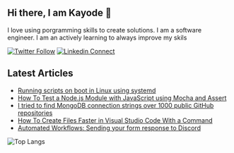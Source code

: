 ## Hi there, I am Kayode 👋
I love using porgramming skills to create solutions. I am a software engineer. I am an actively learning to always improve my skils

[![Twitter Follow](https://img.shields.io/twitter/follow/zt4ff?color=%231DA1F2&label=Follow%20%40zt4ff&logo=twitter&style=for-the-badge)](https://twitter.com/intent/follow?screen_name=zt4ff)
[![Linkedin Connect](https://img.shields.io/badge/linkedin-%230077B5.svg?&style=for-the-badge&logo=linkedin&logoColor=white)](https://www.linkedin.com/in/oluwasegun-kayode-07879b1aa/)

## Latest Articles
<!-- HASHNODE:START -->
- [Running scripts on boot in Linux using systemd](https://blog.zt4ff.dev/running-scripts-on-boot-in-linux-using-systemd)
- [How To Test a Node.js Module with JavaScript using Mocha and Assert](https://blog.zt4ff.dev/how-to-test-a-nodejs-module-with-javascript-using-mocha-and-assert)
- [I tried to find MongoDB connection strings over 1000 public GitHub repositories](https://blog.zt4ff.dev/i-tried-to-find-mongodb-connection-strings-over-1000-public-github-repositories)
- [How To Create Files Faster in Visual Studio Code With a Command](https://blog.zt4ff.dev/how-to-create-files-faster-in-visual-studio-code-with-a-command)
- [Automated Workflows: Sending your form response to Discord](https://blog.zt4ff.dev/automated-workflows-sending-your-form-response-to-discord)
<!-- HASHNODE:END -->

![Top Langs](https://github-readme-stats.vercel.app/api/top-langs/?username=zt4ff&theme=radical)

